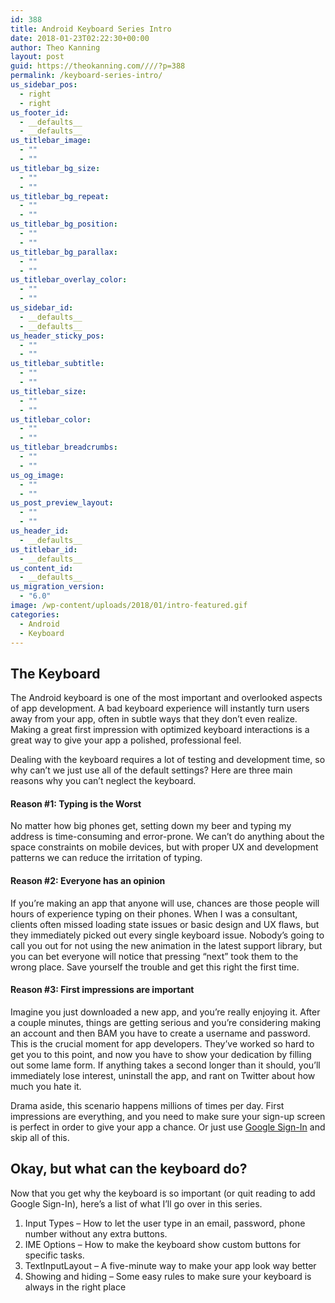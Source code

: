 ```yaml
---
id: 388
title: Android Keyboard Series Intro
date: 2018-01-23T02:22:30+00:00
author: Theo Kanning
layout: post
guid: https://theokanning.com////?p=388
permalink: /keyboard-series-intro/
us_sidebar_pos:
  - right
  - right
us_footer_id:
  - __defaults__
  - __defaults__
us_titlebar_image:
  - ""
  - ""
us_titlebar_bg_size:
  - ""
  - ""
us_titlebar_bg_repeat:
  - ""
  - ""
us_titlebar_bg_position:
  - ""
  - ""
us_titlebar_bg_parallax:
  - ""
  - ""
us_titlebar_overlay_color:
  - ""
  - ""
us_sidebar_id:
  - __defaults__
  - __defaults__
us_header_sticky_pos:
  - ""
  - ""
us_titlebar_subtitle:
  - ""
  - ""
us_titlebar_size:
  - ""
  - ""
us_titlebar_color:
  - ""
  - ""
us_titlebar_breadcrumbs:
  - ""
  - ""
us_og_image:
  - ""
  - ""
us_post_preview_layout:
  - ""
  - ""
us_header_id:
  - __defaults__
us_titlebar_id:
  - __defaults__
us_content_id:
  - __defaults__
us_migration_version:
  - "6.0"
image: /wp-content/uploads/2018/01/intro-featured.gif
categories:
  - Android
  - Keyboard
---
```

## The Keyboard

The Android keyboard is one of the most important and overlooked aspects of app development. A bad keyboard experience will instantly turn users away from your app, often in subtle ways that they don&#8217;t even realize. Making a great first impression with optimized keyboard interactions is a great way to give your app a polished, professional feel.

Dealing with the keyboard requires a lot of testing and development time, so why can&#8217;t we just use all of the default settings? Here are three main reasons why you can&#8217;t neglect the keyboard.

#### Reason #1: Typing is the Worst

No matter how big phones get, setting down my beer and typing my address is time-consuming and error-prone. We can&#8217;t do anything about the space constraints on mobile devices, but with proper UX and development patterns we can reduce the irritation of typing.

#### Reason #2: Everyone has an opinion

If you&#8217;re making an app that anyone will use, chances are those people will hours of experience typing on their phones. When I was a consultant, clients often missed loading state issues or basic design and UX flaws, but they immediately picked out every single keyboard issue. Nobody&#8217;s going to call you out for not using the new animation in the latest support library, but you can bet everyone will notice that pressing &#8220;next&#8221; took them to the wrong place. Save yourself the trouble and get this right the first time.

#### Reason #3: First impressions are important

Imagine you just downloaded a new app, and you&#8217;re really enjoying it. After a couple minutes, things are getting serious and you&#8217;re considering making an account and then BAM you have to create a username and password. This is the crucial moment for app developers. They&#8217;ve worked so hard to get you to this point, and now you have to show your dedication by filling out some lame form. If anything takes a second longer than it should, you&#8217;ll immediately lose interest, uninstall the app, and rant on Twitter about how much you hate it.

Drama aside, this scenario happens millions of times per day. First impressions are everything, and you need to make sure your sign-up screen is perfect in order to give your app a chance. Or just use [Google Sign-In](https://developers.google.com/identity/sign-in/android/start-integrating) and skip all of this.

## Okay, but what can the keyboard do?

Now that you get why the keyboard is so important (or quit reading to add Google Sign-In), here&#8217;s a list of what I&#8217;ll go over in this series.

  1. Input Types &#8211; How to let the user type in an email, password, phone number without any extra buttons.
  2. IME Options &#8211; How to make the keyboard show custom buttons for specific tasks.
  3. TextInputLayout &#8211; A five-minute way to make your app look way better
  4. Showing and hiding &#8211; Some easy rules to make sure your keyboard is always in the right place